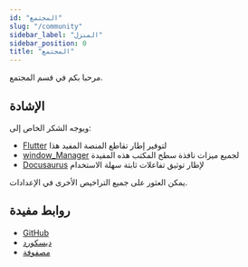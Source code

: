 ```yaml
---
id: "المجتمع"
slug: "/community"
sidebar_label: "المنزل"
sidebar_position: 0
title: "المجتمع"
---
```


مرحبا بكم في قسم المجتمع.

## الإشادة

ويوجه الشكر الخاص إلى:

* [Flutter](https://github.com/flutter/flutter) لتوفير إطار تقاطع المنصة المفيد هذا
* [window_Manager](https://github.com/leanflutter/window_manager) لجميع ميزات نافذة سطح المكتب هذه المفيدة
* [Docusaurus](https://github.com/facebook/docusaurus) لإطار توثيق تفاعلات ثابتة سهلة الاستخدام

يمكن العثور على جميع التراخيص الأخرى في الإعدادات.

## روابط مفيدة

* [GitHub](https://github.com/LinwoodDev/Butterfly)
* [ديسكورد](https://go.linwood.dev/discord)
* [مصفوفة](https://go.linwood.dev/matrix)
